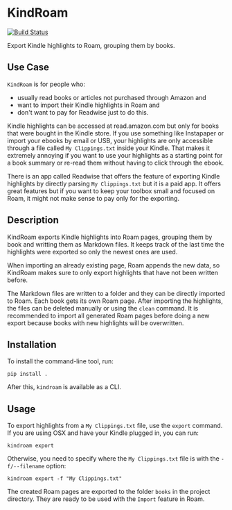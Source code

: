 # KindRoam

[![Build Status](https://travis-ci.com/cesar0094/kindroam.svg?branch=master)](https://travis-ci.com/cesar0094/kindroam)

Export Kindle highlights to Roam, grouping them by books.

## Use Case

`KindRoam` is for people who:

* usually read books or articles not purchased through Amazon and
* want to import their Kindle highlights in Roam and
* don't want to pay for Readwise just to do this.

Kindle highlights can be accessed at read.amazon.com but only for books that
were bought in the Kindle store. If you use something like Instapaper or import
your ebooks by email or USB, your highlights are only accessible through
a file called `My Clippings.txt` inside your Kindle. That makes it extremely
annoying if you want to use your highlights as a starting point for a book
summary or re-read them without having to click through the ebook.

There is an app called Readwise that offers the feature of exporting Kindle
highlights by directly parsing `My Clippings.txt` but it is a paid app.
It offers great features but if you want to keep your toolbox small and
focused on Roam, it might not make sense to pay only for the exporting.


## Description

KindRoam exports Kindle highlights into Roam pages, grouping them by book
and writting them as Markdown files. It keeps track of the last time the
highlights were exported so only the newest ones are used.

When importing an already existing page, Roam appends the new data, so
KindRoam makes sure to only export highlights that have not been written
before.

The Markdown files are written to a folder and they can be directly
imported to Roam. Each book gets its own Roam page. After importing the
highlights, the files can be deleted manually or using the `clean`
command. It is recommended to import all generated Roam pages before
doing a new export because books with new highlights will be overwritten.


## Installation

To install the command-line tool, run:

```
pip install .
```

After this, `kindroam` is available as a CLI.

## Usage

To export highlights from a `My Clippings.txt` file, use the `export`
command. If you are using OSX and have your Kindle plugged in, you
can run:

```
kindroam export
```

Otherwise, you need to specify where the `My Clippings.txt` file is with
the `-f/--filename` option:

```
kindroam export -f "My Clippings.txt"
```

The created Roam pages are exported to the folder `books` in the project
directory. They are ready to be used with the `Import` feature in Roam.
